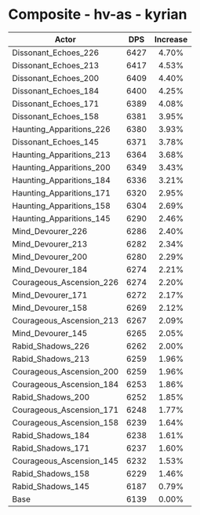 # Composite - hv-as - kyrian
| Actor | DPS | Increase |
|---|:---:|:---:|
|Dissonant_Echoes_226|6427|4.70%|
|Dissonant_Echoes_213|6417|4.53%|
|Dissonant_Echoes_200|6409|4.40%|
|Dissonant_Echoes_184|6400|4.25%|
|Dissonant_Echoes_171|6389|4.08%|
|Dissonant_Echoes_158|6381|3.95%|
|Haunting_Apparitions_226|6380|3.93%|
|Dissonant_Echoes_145|6371|3.78%|
|Haunting_Apparitions_213|6364|3.68%|
|Haunting_Apparitions_200|6349|3.43%|
|Haunting_Apparitions_184|6336|3.21%|
|Haunting_Apparitions_171|6320|2.95%|
|Haunting_Apparitions_158|6304|2.69%|
|Haunting_Apparitions_145|6290|2.46%|
|Mind_Devourer_226|6286|2.40%|
|Mind_Devourer_213|6282|2.34%|
|Mind_Devourer_200|6280|2.29%|
|Mind_Devourer_184|6274|2.21%|
|Courageous_Ascension_226|6274|2.20%|
|Mind_Devourer_171|6272|2.17%|
|Mind_Devourer_158|6269|2.12%|
|Courageous_Ascension_213|6267|2.09%|
|Mind_Devourer_145|6265|2.05%|
|Rabid_Shadows_226|6262|2.00%|
|Rabid_Shadows_213|6259|1.96%|
|Courageous_Ascension_200|6259|1.96%|
|Courageous_Ascension_184|6253|1.86%|
|Rabid_Shadows_200|6252|1.85%|
|Courageous_Ascension_171|6248|1.77%|
|Courageous_Ascension_158|6239|1.64%|
|Rabid_Shadows_184|6238|1.61%|
|Rabid_Shadows_171|6237|1.60%|
|Courageous_Ascension_145|6232|1.53%|
|Rabid_Shadows_158|6229|1.46%|
|Rabid_Shadows_145|6187|0.79%|
|Base|6139|0.00%|
